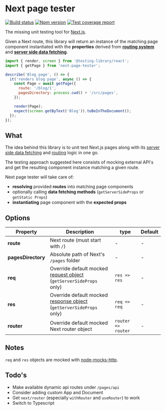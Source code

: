 # Next page tester

[![Build status][ci-badge]][ci]
[![Npm version][npm-badge]][npm]
[![Test coverage report][coveralls-badge]][coveralls]

The missing unit testing tool for [Next.js][next-github].

Given a Next route, this library will return an instance of the matching page component instantiated with the **properties** derived from [**routing system**][next-docs-routing] and [**server side data fetching**][next-docs-data-fetching].

```js
import { render, screen } from '@testing-library/react';
import { getPage } from 'next-page-tester';

describe('Blog page', () => {
  it('renders blog page', async () => {
    const Page = await getPage({
      route: '/blog/1',
      pagesDirectory: process.cwd() + '/src/pages',
    });

    render(Page);
    expect(screen.getByText('Blog')).toBeInTheDocument();
  });
});
```

## What

The idea behind this library is to unit test Next.js pages along with its [server side data fetching][next-docs-data-fetching] and [routing][next-docs-routing] logic in one go.

The testing approach suggested here consists of mocking external API's and get the resulting component instance matching a given route.

Next page tester will take care of:

- **resolving** provided **routes** into matching page components
- optionally calling **data fetching methods** (`getServerSideProps` or `getStatic Props`)
- **instantiating** page component with the **expected props**

## Options

| Property           | Description                                                                        | type               | Default |
| ------------------ | ---------------------------------------------------------------------------------- | ------------------ | ------- |
| **route**          | Next route (must start with `/`)                                                   | -                  | -       |
| **pagesDirectory** | Absolute path of Next's `/pages` folder                                            | -                  | -       |
| **req**            | Override default mocked [request object][req-docs]<br>(`getServerSideProps` only)  | `res => res`       | -       |
| **res**            | Override default mocked [response object][res-docs]<br>(`getServerSideProps` only) | `req => req`       | -       |
| **router**         | Override default mocked Next router object                                         | `router => router` | -       |

## Notes

`req` and `res` objects are mocked with [node-mocks-http][node-mocks-http].

## Todo's

- Make available dynamic api routes under `/pages/api`
- Consider adding custom App and Document
- Get `next/router` (especially `withRouter` and `useRouter`) to work
- Switch to Typescript

[ci]: https://travis-ci.com/toomuchdesign/next-page-tester
[ci-badge]: https://travis-ci.com/toomuchdesign/next-page-tester.svg?branch=master
[npm]: https://www.npmjs.com/package/next-page-tester
[npm-badge]: https://img.shields.io/npm/v/next-page-tester.svg
[coveralls-badge]: https://coveralls.io/repos/github/toomuchdesign/next-page-tester/badge.svg?branch=master
[coveralls]: https://coveralls.io/github/toomuchdesign/next-page-tester?branch=master
[next-github]: https://nextjs.org/
[req-docs]: https://nodejs.org/api/http.html#http_class_http_clientrequest
[res-docs]: https://nodejs.org/api/http.html#http_class_http_serverresponse
[node-mocks-http]: https://www.npmjs.com/package/node-mocks-http
[next-docs-routing]: https://nextjs.org/docs/routing/introduction
[next-docs-data-fetching]: https://nextjs.org/docs/basic-features/data-fetching
